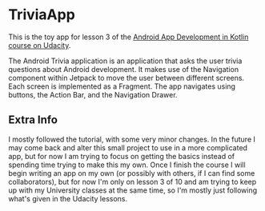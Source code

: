 # TriviaApp

This is the toy app for lesson 3 of the [Android App Development in Kotlin course on Udacity](https://www.udacity.com/course/developing-android-apps-with-kotlin--ud9012).

The Android Trivia application is an application that asks the user trivia questions about Android development.  It makes use of the Navigation component within Jetpack to move the user between different screens.  Each screen is implemented as a Fragment.
The app navigates using buttons, the Action Bar, and the Navigation Drawer.

## Extra Info

I mostly followed the tutorial, with some very minor changes. In the future I may come back and alter this small project to use in a more complicated app, but for now I am trying to focus on getting the basics instead of spending time trying to make this my own. Once I finish the course I will begin writing an app on my own (or possibly with others, if I can find some collaborators), but for now I'm only on lesson 3 of 10 and am trying to keep up with my University classes at the same time, so I'm mostly just following what's given in the Udacity lessons.
